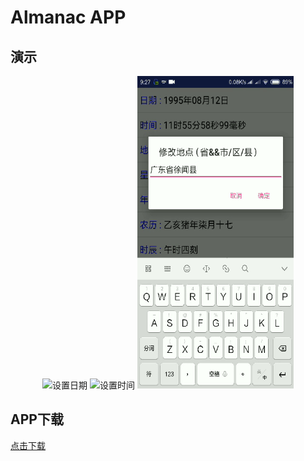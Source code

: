 # Almanac APP

## 演示


<div align="center">
<img src="https://github.com/HuangDayu/AlmanacApp/blob/master/ezgif.com-video-to-gif-1.gif" height="500px" width="250px" alt="设置日期" >
<img src="https://github.com/HuangDayu/AlmanacApp/blob/master//ezgif.com-video-to-gif-2.gif" height="500px" width="250px" alt="设置时间" >
<img src="https://github.com/HuangDayu/AlmanacApp/blob/master//ezgif.com-video-to-gif-3.gif" height="500px" width="250px" alt="设置位置" >
</div>

## APP下载
[点击下载](https://github.com/HuangDayu/AlmanacApp/raw/master/AlmanacApp.apk)
